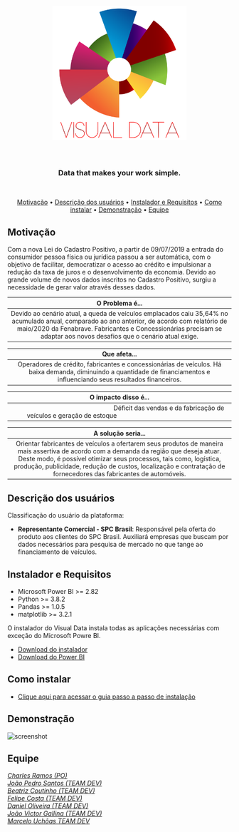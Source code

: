 <h1 align="center">
  <img src="https://github.com/fcostafelipe/PI-SPCBrasil-2020/blob/sprint-6/img_git_transparente-01.png" alt="VisualData" width="300"></a>
  <br>
  <br>
 </h1>
 
 <h3 align="center"> Data that makes your work simple. </h3> <br>
 
 <p align="center">
  <a href="#Motivação">Motivação</a> •
  <a href="#Descrição-dos-usuários">Descrição dos usuários</a> •
  <a href="#Instalador-e-Requisitos">Instalador e Requisitos</a> •
  <a href="#Como-instalar">Como instalar</a> •
  <a href="#Demonstração">Demonstração</a> •
  <a href="#Equipe">Equipe</a>
 </p> 
 
## Motivação
 
Com a nova Lei do Cadastro Positivo, a partir de 09/07/2019 a entrada do consumidor pessoa física ou jurídica passou a ser automática, com o objetivo de facilitar, democratizar o acesso ao crédito e impulsionar a redução da taxa de juros e o desenvolvimento da economia.
Devido ao grande volume de novos dados inscritos no Cadastro Positivo, surgiu a necessidade de gerar valor através desses dados.


| O Problema é... |
| :---: | 
| Devido ao cenário atual, a queda de veículos emplacados caiu 35,64% no acumulado anual, comparado ao ano anterior, de acordo com relatório de maio/2020 da Fenabrave. Fabricantes e Concessionárias precisam se adaptar aos novos desafios que o cenário atual exige. |

| Que afeta... |
| :---: | 
| Operadores de crédito, fabricantes e concessionárias de veículos. Há baixa demanda, diminuindo a quantidade de financiamentos e influenciando seus resultados financeiros. | 

| O impacto disso é... |
| :---: | 
| &nbsp;&nbsp;&nbsp;&nbsp;&nbsp;&nbsp;&nbsp;&nbsp;&nbsp;&nbsp;&nbsp;&nbsp;&nbsp;&nbsp;&nbsp;&nbsp;&nbsp;&nbsp;&nbsp;&nbsp;&nbsp;&nbsp;&nbsp;&nbsp;&nbsp;&nbsp;&nbsp;&nbsp;&nbsp;&nbsp;&nbsp;&nbsp;&nbsp;&nbsp;&nbsp;&nbsp;&nbsp;&nbsp;&nbsp;&nbsp;&nbsp;&nbsp;&nbsp;&nbsp;&nbsp;&nbsp;&nbsp;&nbsp;&nbsp;&nbsp;&nbsp;&nbsp;&nbsp;&nbsp;&nbsp;&nbsp;&nbsp;&nbsp; Déficit das vendas e da fabricação de veículos e geração de estoque &nbsp;&nbsp;&nbsp;&nbsp;&nbsp;&nbsp;&nbsp;&nbsp;&nbsp;&nbsp;&nbsp;&nbsp;&nbsp;&nbsp;&nbsp;&nbsp;&nbsp;&nbsp;&nbsp;&nbsp;&nbsp;&nbsp;&nbsp;&nbsp;&nbsp;&nbsp;&nbsp;&nbsp;&nbsp;&nbsp;&nbsp;&nbsp;&nbsp;&nbsp;&nbsp;&nbsp;&nbsp;&nbsp;&nbsp;&nbsp;&nbsp;&nbsp;&nbsp;&nbsp;&nbsp;&nbsp;&nbsp;&nbsp;&nbsp;&nbsp;&nbsp;&nbsp;&nbsp;&nbsp;&nbsp;&nbsp; |

| A solução seria... |
| :---: | 
| Orientar fabricantes de veículos a ofertarem seus produtos de maneira mais assertiva de acordo com a demanda da região que deseja atuar. Deste modo, é possível otimizar seus processos, tais como, logística, produção, publicidade, redução de custos, localização e contratação de fornecedores das fabricantes de automóveis. |

## Descrição dos usuários

Classificação do usuário da plataforma:
- <strong>Representante Comercial - SPC Brasil</strong>: Responsável pela oferta do produto aos clientes
do SPC Brasil. Auxiliará empresas que buscam por dados necessários para pesquisa de
mercado no que tange ao financiamento de veículos. 

## Instalador e Requisitos 

- Microsoft Power BI >= 2.82
- Python >= 3.8.2
- Pandas >= 1.0.5
- matplotlib >= 3.2.1

O instalador do Visual Data instala todas as aplicações necessárias com exceção do Microsoft Powre BI.

- <a href="https://github.com/QuodJP/PI-SPCBrasil-2020/raw/sprint-6/setup/visualdata-setup.exe">Download do instalador </a> <br>
- <a href="https://powerbi.microsoft.com/pt-br/downloads/">Download do Power BI </a>

## Como instalar

- <a href="guia_install_readme.md">Clique aqui para acessar o guia passo a passo de instalação</a>

## Demonstração
 
![screenshot](https://github.com/fcostafelipe/PI-SPCBrasil-2020/blob/master/gif_git.gif)

## Equipe

[*Charles Ramos (PO)*](https://github.com/charles-ramos)      
[*João Pedro Santos (TEAM DEV)*](https://github.com/QuodJP)      
[*Beatriz Coutinho (TEAM DEV)*](https://github.com/bibiacoutinho)      
[*Felipe Costa (TEAM DEV)*](https://github.com/fcostafelipe)      
[*Daniel Oliveira (TEAM DEV)*](https://github.com/danielsantosoliveira)                                                                           
[*João Victor Gallina (TEAM DEV)*](https://github.com/JVMedeiros)                                                                                 
[*Marcelo Uchôas TEAM DEV*](https://github.com/marcelouchoas)

